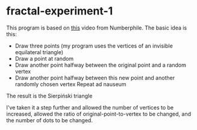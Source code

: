 # fractal-experiment-1

This program is based on [this](https://www.youtube.com/watch?v=kbKtFN71Lfs) video
from Numberphile. The basic idea is this:

* Draw three points (my program uses the vertices of an invisible equilateral triangle)
* Draw a point at random
* Draw another point halfway between the original point and a random vertex
* Draw another point halfway between this new point and another randomly chosen vertex
Repeat ad nauseum

The result is the Sierpiński triangle

I've taken it a step further and allowed the number of vertices to be increased,
allowed the ratio of original-point-to-vertex to be changed, and the number of dots
to be changed.
